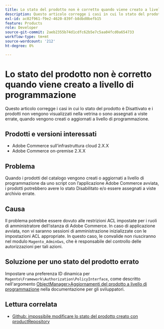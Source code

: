 ```yaml
---
title: Lo stato del prodotto non è corretto quando viene creato a livello di programmazione
description: Questo articolo corregge i casi in cui lo stato del prodotto è Disattivato e i prodotti non vengono visualizzati nella vetrina o sono assegnati a viste errate, quando vengono creati o aggiornati a livello di programmazione.
exl-id: ac02f961-f9e2-4620-839f-b8dbd0befb15
feature: Products
role: Developer
source-git-commit: 2aeb2355b74d1cdfc62b5e7c5aa04fcd0a654733
workflow-type: tm+mt
source-wordcount: '212'
ht-degree: 0%

---
```


# Lo stato del prodotto non è corretto quando viene creato a livello di programmazione

Questo articolo corregge i casi in cui lo stato del prodotto è Disattivato e i prodotti non vengono visualizzati nella vetrina o sono assegnati a viste errate, quando vengono creati o aggiornati a livello di programmazione.

## Prodotti e versioni interessati

* Adobe Commerce sull’infrastruttura cloud 2.X.X
* Adobe Commerce on-premise 2.X.X

## Problema

Quando i prodotti del catalogo vengono creati o aggiornati a livello di programmazione da uno script con l’applicazione Adobe Commerce avviata, i prodotti potrebbero avere lo stato Disabilitato e/o essere assegnati a viste archivio errate.

## Causa

Il problema potrebbe essere dovuto alle restrizioni ACL impostate per i ruoli di amministratore dell’istanza di Adobe Commerce. In caso di applicazione avviata, non vi saranno sessioni di amministrazione inizializzate con le impostazioni ACL appropriate. In questo caso, le convalide non riusciranno nel modulo `Magento_AdminGws`, che è responsabile del controllo delle autorizzazioni per tali azioni.

## Soluzione per uno stato del prodotto errato

Impostare una preferenza ID dinamica per `Magento\Framework\Authorization\PolicyInterface`, come descritto nell&#39;argomento [ObjectManager>Aggiornamenti del prodotto a livello di programmazione](https://developer.adobe.com/commerce/php/development/components/object-manager/) nella documentazione per gli sviluppatori.

## Lettura correlata

* [Github: impossibile modificare lo stato del prodotto creato con productRepository](https://github.com/magento/magento2/issues/5664)

